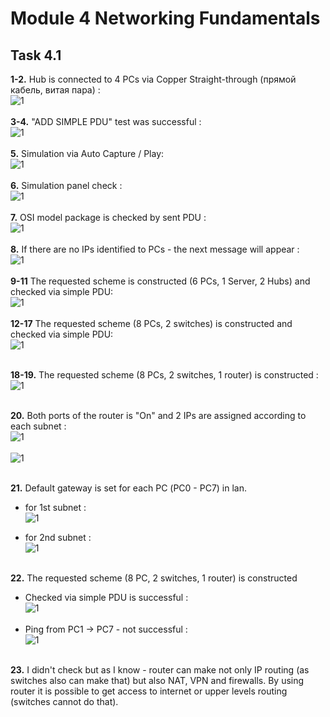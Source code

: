 # Module 4 Networking Fundamentals

## Task 4.1


**1-2.** Hub is connected to 4 PCs via Copper Straight-through (прямой кабель, витая пара) :</br>
![1](./screenshots/1.png)</br></br>
**3-4.** "ADD SIMPLE PDU" test was successful :</br>
![1](./screenshots/2.png)</br></br>
**5.** Simulation via Auto Capture / Play:</br>
![1](./screenshots/3.png)</br></br>
**6.** Simulation panel check :</br>
![1](./screenshots/6.png)</br></br>
**7.** OSI model package is checked by sent PDU :</br>
![1](./screenshots/7.png)</br></br>
**8.** If there are no IPs identified to PCs - the next message will appear :</br>
![1](./screenshots/8.png)</br></br>
**9-11** The requested scheme is constructed (6 PCs, 1 Server, 2 Hubs) and checked via simple PDU:</br>
![1](./screenshots/9.png)</br></br>
**12-17** The requested scheme (8 PCs, 2 switches) is constructed and checked via simple PDU: </br>
![1](./screenshots/10.png)</br></br>

**18-19.** The requested scheme (8 PCs, 2 switches, 1 router) is constructed :</br>
![1](./screenshots/11.5.png)</br></br>

**20.** Both ports of the router is "On" and 2 IPs are assigned according to each subnet :</br>
![1](./screenshots/11.2.png)</br></br>
![1](./screenshots/11.3.png)</br></br>

**21.** Default gateway is set for each PC (РС0 - РС7) in lan.</br>
 - for 1st subnet :</br>
![1](./screenshots/11.1.png)</br>

- for 2nd subnet :</br>
![1](./screenshots/11.4.png)</br></br>

**22.** The requested scheme (8 PC, 2 switches, 1 router) is constructed</br>
  - Checked via simple PDU is successful :</br>
![1](./screenshots/11.png)</br></br>
  - Ping from PC1 -> PC7 - not successful :</br>
  ![1](./screenshots/13.png)</br></br>

**23.** I didn't check but as I know - router can make not only IP routing (as switches also can make that) but also NAT, VPN and firewalls. By using router it is possible to get access to internet or upper levels routing (switches cannot do that).
